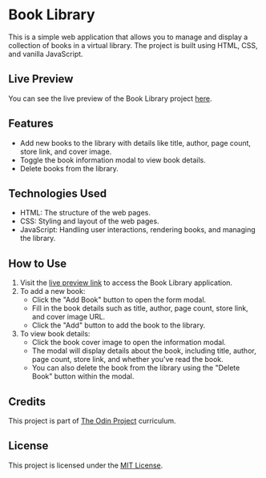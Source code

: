 # Book Library

This is a simple web application that allows you to manage and display a collection of books in a virtual library. The project is built using HTML, CSS, and vanilla JavaScript.

## Live Preview

You can see the live preview of the Book Library project [here](https://brunoladiv.github.io/TheOdinProject/8-library/).

## Features

- Add new books to the library with details like title, author, page count, store link, and cover image.
- Toggle the book information modal to view book details.
- Delete books from the library.

## Technologies Used

- HTML: The structure of the web pages.
- CSS: Styling and layout of the web pages.
- JavaScript: Handling user interactions, rendering books, and managing the library.

## How to Use

1. Visit the [live preview link](https://brunoladiv.github.io/TheOdinProject/8-library/) to access the Book Library application.
2. To add a new book:
   - Click the "Add Book" button to open the form modal.
   - Fill in the book details such as title, author, page count, store link, and cover image URL.
   - Click the "Add" button to add the book to the library.
3. To view book details:
   - Click the book cover image to open the information modal.
   - The modal will display details about the book, including title, author, page count, store link, and whether you've read the book.
   - You can also delete the book from the library using the "Delete Book" button within the modal.

## Credits

This project is part of [The Odin Project](https://www.theodinproject.com/) curriculum.

## License

This project is licensed under the [MIT License](LICENSE).
